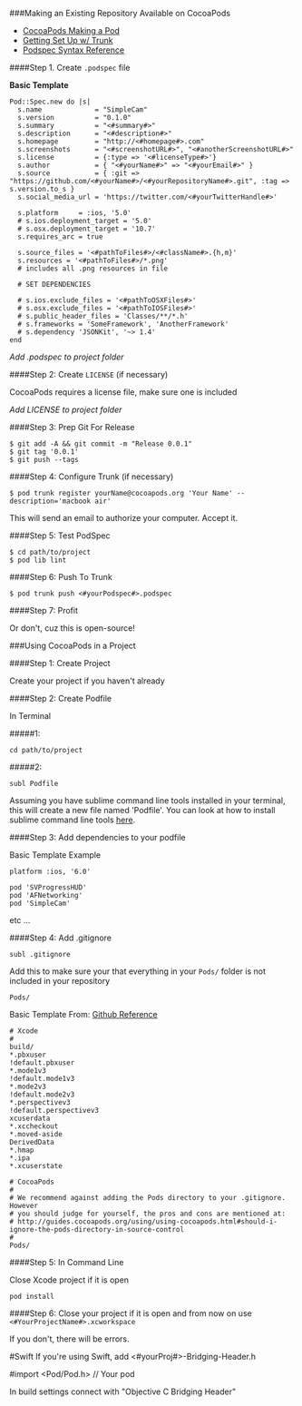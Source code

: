 ###Making an Existing Repository Available on CocoaPods 

- <a href="http://guides.cocoapods.org/making/making-a-cocoapod.html">CocoaPods Making a Pod</a>
- <a href="http://guides.cocoapods.org/making/getting-setup-with-trunk">Getting Set Up w/ Trunk</a>
- <a href="http://guides.cocoapods.org/syntax/podspec.html">Podspec Syntax Reference</a>

####Step 1. Create `.podspec` file

<b> Basic Template </b>
```
Pod::Spec.new do |s|
  s.name             = "SimpleCam"
  s.version          = "0.1.0"
  s.summary          = "<#summary#>"
  s.description      = "<#description#>"
  s.homepage         = "http://<#homepage#>.com"
  s.screenshots      = "<#screenshotURL#>", "<#anotherScreenshotURL#>"
  s.license          = {:type => '<#licenseType#>'}
  s.author           = { "<#yourName#>" => "<#yourEmail#>" }
  s.source           = { :git => "https://github.com/<#yourName#>/<#yourRepositoryName#>.git", :tag => s.version.to_s }
  s.social_media_url = 'https://twitter.com/<#yourTwitterHandle#>'

  s.platform     = :ios, '5.0'
  # s.ios.deployment_target = '5.0'
  # s.osx.deployment_target = '10.7'
  s.requires_arc = true

  s.source_files = '<#pathToFiles#>/<#className#>.{h,m}'
  s.resources = '<#pathToFiles#>/*.png'
  # includes all .png resources in file

  # SET DEPENDENCIES
  
  # s.ios.exclude_files = '<#pathToOSXFiles#>'
  # s.osx.exclude_files = '<#pathToIOSFiles#>'
  # s.public_header_files = 'Classes/**/*.h'
  # s.frameworks = 'SomeFramework', 'AnotherFramework'
  # s.dependency 'JSONKit', '~> 1.4'
end
```

*Add .podspec to project folder*

####Step 2: Create `LICENSE` (if necessary)

CocoaPods requires a license file, make sure one is included

*Add LICENSE to project folder*

####Step 3: Prep Git For Release

```
$ git add -A && git commit -m "Release 0.0.1"
$ git tag '0.0.1'
$ git push --tags
```

####Step 4: Configure Trunk (if necessary)

```
$ pod trunk register yourName@cocoapods.org 'Your Name' --description='macbook air'
```

This will send an email to authorize your computer.  Accept it.

####Step 5: Test PodSpec

```
$ cd path/to/project
$ pod lib lint
```

####Step 6: Push To Trunk

```
$ pod trunk push <#yourPodspec#>.podspec
```

####Step 7: Profit

Or don't, cuz this is open-source!


###Using CocoaPods in a Project

####Step 1: Create Project 

Create your project if you haven't already

####Step 2: Create Podfile

In Terminal

#####1:
```
cd path/to/project
```

#####2:

```
subl Podfile
```

Assuming you have sublime command line tools installed in your terminal, this will create a new file named 'Podfile'.  You can look at how to install sublime command line tools <a href="http://www.sublimetext.com/docs/2/osx_command_line.html">here</a>.

####Step 3: Add dependencies to your podfile

Basic Template Example

```
platform :ios, '6.0'

pod 'SVProgressHUD'
pod 'AFNetworking'
pod 'SimpleCam'
```

etc ...

####Step 4: Add .gitignore

```
subl .gitignore
```

Add this to make sure your that everything in your `Pods/` folder is not included in your repository

```
Pods/
```

Basic Template From: <a href="https://github.com/github/gitignore">Github Reference</a>

```
# Xcode
#
build/
*.pbxuser
!default.pbxuser
*.mode1v3
!default.mode1v3
*.mode2v3
!default.mode2v3
*.perspectivev3
!default.perspectivev3
xcuserdata
*.xccheckout
*.moved-aside
DerivedData
*.hmap
*.ipa
*.xcuserstate

# CocoaPods
#
# We recommend against adding the Pods directory to your .gitignore. However
# you should judge for yourself, the pros and cons are mentioned at:
# http://guides.cocoapods.org/using/using-cocoapods.html#should-i-ignore-the-pods-directory-in-source-control
#
Pods/
```

####Step 5: In Command Line

Close Xcode project if it is open

```
pod install
```

####Step 6: Close your project if it is open and from now on use `<#YourProjectName#>.xcworkspace`

If you don't, there will be errors.

#Swift
If you're using Swift, add <#yourProj#>-Bridging-Header.h

#import <Pod/Pod.h> // Your pod

In build settings connect with "Objective C Bridging Header"







